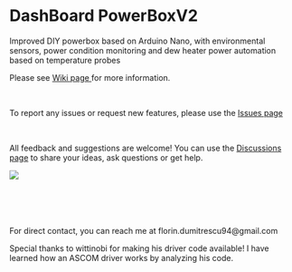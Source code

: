 # DashBoard PowerBoxV2
<p>Improved DIY powerbox based on Arduino Nano, with environmental sensors, power condition monitoring and dew heater power automation based on temperature probes</p>
<p>Please see <a href="https://github.com/florindumitrescu94/DashBoard_PowerBox_V2/wiki"> Wiki page </a> for more information.</p>
</br>
<p>To report any issues or request new features, please use the <a href=https://github.com/florindumitrescu94/DashBoard_PowerBox_V2/issues>Issues page</a></p>
</br>
<p>All feedback and suggestions are welcome! You can use the <a href=https://github.com/florindumitrescu94/DashBoard_PowerBox_V2/discussions> Discussions page</a> to share your ideas, ask questions or get help. </p>
<img src=https://github.com/florindumitrescu94/DashBoard_PowerBox_V2/assets/16653100/13c734c5-374f-482d-a333-147c9771d587>
</br>
</br>
</br>
</br>
</br>
<p>For direct contact, you can reach me at florin.dumitrescu94@gmail.com </p>
<p>Special thanks to wittinobi for making his driver code available! I have learned how an ASCOM driver works by analyzing his code.</p>

